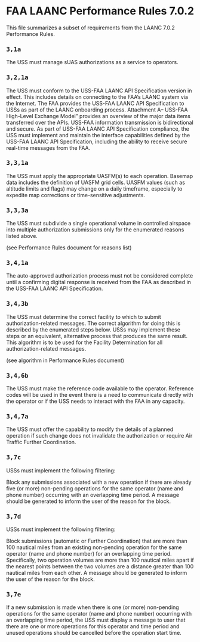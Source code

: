 # FAA LAANC Performance Rules 7.0.2

This file summarizes a subset of requirements from the LAANC 7.0.2 Performance Rules.

### <tt>3,1a</tt>

The USS must manage sUAS authorizations as a service to operators.

### <tt>3,2,1a</tt>

The USS must conform to the USS-FAA LAANC API  Specification version in effect. This includes details on connecting to the FAA’s LAANC system via the Internet. The FAA provides the USS-FAA LAANC API Specification to USSs as part of the LAANC onboarding process. Attachment A– USS-FAA High-Level Exchange Model” provides an overview of the major data items transferred over the APIs. USS-FAA information transmission is bidirectional and secure. As part of USS-FAA LAANC API Specification compliance, the USS must implement and maintain the interface capabilities defined by the USS-FAA LAANC API Specification, including the ability to receive secure real-time messages from the FAA.

### <tt>3,3,1a</tt>

The USS must apply the appropriate UASFM(s) to each operation. Basemap data includes the definition of UASFM grid cells. UASFM values (such as altitude limits and flags) may change on a daily timeframe, especially to expedite map corrections or time-sensitive adjustments.

### <tt>3,3,3a</tt>

The USS must subdivide a single operational volume in controlled airspace into multiple authorization submissions only for the enumerated reasons listed above.

(see Performance Rules document for reasons list)

### <tt>3,4,1a</tt>

The auto-approved authorization process must not be considered complete until a confirming digital response is received from the FAA as described in the USS-FAA LAANC API Specification.

### <tt>3,4,3b</tt>

The USS must determine the correct facility to which to submit authorization-related messages. The correct algorithm for doing this is described by the enumerated steps below. USSs may implement these steps or an equivalent, alternative process that produces the same result. This algorithm is to be used for the Facility Determination for all authorization-related messages.

(see algorithm in Performance Rules document)

### <tt>3,4,6b</tt>

The USS must make the reference code available to the operator. Reference codes will be used in the event there is a need to communicate directly with the operator or if the USS needs to interact with the FAA in any capacity.

### <tt>3,4,7a</tt>

The USS must offer the capability to modify the details of a planned operation if such change does not invalidate the authorization or require Air Traffic Further Coordination.

### <tt>3,7c</tt>

USSs must implement the following filtering:

Block any submissions associated with a new operation if there are already five (or more) non-pending operations for the same operator (name and phone number) occurring with an overlapping time period. A message should be generated to inform the user of the reason for the block.

### <tt>3,7d</tt>

USSs must implement the following filtering:

Block submissions (automatic or Further Coordination) that are more than 100 nautical miles from an existing non-pending operation for the same operator (name and phone number) for an overlapping time period. Specifically, two operation volumes are more than 100 nautical miles apart if the nearest points between the two volumes are a distance greater than 100 nautical miles from each other. A message should be generated to inform the user of the reason for the block.

### <tt>3,7e</tt>

If a new submission is made when there is one (or more) non-pending operations for the same operator (name and phone number) occurring with an overlapping time period, the USS must display a message to user that there are one or more operations for this operator and time period and unused operations should be cancelled before the operation start time.
